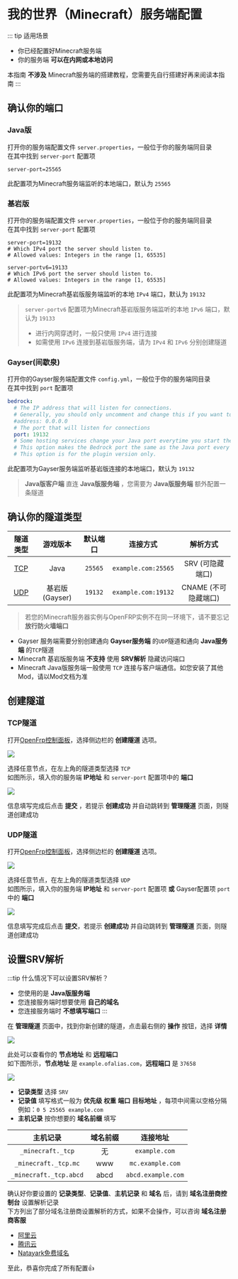 # 我的世界（Minecraft）服务端配置

::: tip 适用场景

- 你已经配置好Minecraft服务端
- 你的服务端 **可以在内网或本地访问**

本指南 **不涉及** Minecraft服务端的搭建教程，您需要先自行搭建好再来阅读本指南
:::

## 确认你的端口

### Java版

打开你的服务端配置文件 `server.properties`，一般位于你的服务端同目录  
在其中找到 `server-port` 配置项

``` properties
server-port=25565
```

此配置项为Minecraft服务端监听的本地端口，默认为 `25565`

### 基岩版

打开你的服务端配置文件 `server.properties`，一般位于你的服务端同目录  
在其中找到 `server-port` 配置项

``` properties
server-port=19132
# Which IPv4 port the server should listen to.
# Allowed values: Integers in the range [1, 65535]

server-portv6=19133
# Which IPv6 port the server should listen to.
# Allowed values: Integers in the range [1, 65535]
```

此配置项为Minecraft基岩版服务端监听的本地 `IPv4` 端口，默认为 `19132`  
>`server-portv6` 配置项为Minecraft基岩版服务端监听的本地 `IPv6` 端口，默认为 `19133`  
>
>- 进行内网穿透时，一般只使用 `IPv4` 进行连接  
>- 如需使用 `IPv6` 连接到基岩版服务端，请为 `IPv4` 和 `IPv6` 分别创建隧道  

### Gayser(间歇泉)

打开你的Gayser服务端配置文件 `config.yml`，一般位于你的服务端同目录  
在其中找到 `port` 配置项

``` yml
bedrock:
  # The IP address that will listen for connections.
  # Generally, you should only uncomment and change this if you want to limit what IPs can connect to your server.
  #address: 0.0.0.0
  # The port that will listen for connections
  port: 19132
  # Some hosting services change your Java port everytime you start the server and require the same port to be used for Bedrock.
  # This option makes the Bedrock port the same as the Java port every time you start the server.
  # This option is for the plugin version only.
```

此配置项为Gayser服务端监听基岩版连接的本地端口，默认为 `19132`  
>**Java版客户端** 直连 **Java版服务端** ，您需要为 **Java版服务端** 额外配置一条隧道

## 确认你的隧道类型

|隧道类型|游戏版本|默认端口|连接方式|解析方式|
|:-------------:|:-----------:|:-----:|:-----------------:|:-----------------:|
|[TCP](#tcp隧道)|Java         |`25565`|`example.com:25565`|SRV (可隐藏端口)    |
|[UDP](#udp隧道)|基岩版(Gayser)|`19132`|`example.com:19132`|CNAME (不可隐藏端口)|

>若您的Minecraft服务器实例与OpenFRP实例不在同一环境下，请不要忘记 **放行防火墙端口**

- Gayser 服务端需要分别创建通向 **Gayser服务端** 的`UDP`隧道和通向 **Java服务端** 的`TCP`隧道  
- Minecraft 基岩版服务端 **不支持** 使用 **SRV解析** 隐藏访问端口  
- Minecraft Java版服务端一般使用 `TCP` 连接与客户端通信。如您安装了其他Mod，请以Mod文档为准  

## 创建隧道

### TCP隧道

打开[OpenFrp控制面板](https://console.openfrp.net/create-proxies)，选择侧边栏的 **创建隧道** 选项。

![](./image/of1.png)

选择任意节点，在左上角的隧道类型选择 `TCP`  
如图所示，填入你的服务端 **IP地址** 和 `server-port` 配置项中的 **端口**

![](./image/mc1.png)

信息填写完成后点击 **提交** ，若提示 **创建成功** 并自动跳转到 **管理隧道** 页面，则隧道创建成功

### UDP隧道

打开[OpenFrp控制面板](https://console.openfrp.net/create-proxies)，选择侧边栏的 **创建隧道** 选项。

![](./image/of1.png)

选择任意节点，在左上角的隧道类型选择 `UDP`  
如图所示，填入你的服务端 **IP地址** 和 `server-port` 配置项 **或** Gayser配置项 `port` 中的 **端口**

![](./image/mc3.png)

信息填写完成后点击 **提交**，若提示 **创建成功** 并自动跳转到 **管理隧道** 页面，则隧道创建成功

## 设置SRV解析

:::tip 什么情况下可以设置SRV解析？

- 您使用的是 **Java版服务端**
- 您连接服务端时想要使用 **自己的域名**
- 您连接服务端时 **不想填写端口**
:::

在 **管理隧道** 页面中，找到你新创建的隧道，点击最右侧的 **操作** 按钮，选择 **详情**

![](./image/of6.png)

此处可以查看你的 **节点地址** 和 **远程端口**  
如下图所示，**节点地址** 是 `example.ofalias.com`，**远程端口** 是 `37658`

![](./image/mc2.png)

- **记录类型** 选择 `SRV`
- **记录值** 填写格式一般为 **优先级** **权重** **端口** **目标地址** ，每项中间需以空格分隔 例如：`0 5 25565 example.com`
- **主机记录** 按你想要的 **域名前缀** 填写

| 主机记录     | 域名前缀 | 连接地址         |
| :-------------:|:-------:| :-------------: |
|`_minecraft._tcp`|    无    | `example.com`    |
|`_minecraft._tcp.mc`|   www   | `mc.example.com`|
|`_minecraft._tcp.abcd`|   abcd   | `abcd.example.com`|

确认好你要设置的 **记录类型**、**记录值**、**主机记录** 和 **域名** 后，请到 **域名注册商控制台** 设置解析记录  
下方列出了部分域名注册商设置解析的方式，如果不会操作，可以咨询 **域名注册商客服**  

- [阿里云](https://help.aliyun.com/zh/dns/add-a-dns-record#h2-srv-8)
- [腾讯云](https://cloud.tencent.com/document/product/302/12647)
- [Natayark免费域名](/use/other/free-domain.html#srv记录)

至此，恭喜你完成了所有配置👍
